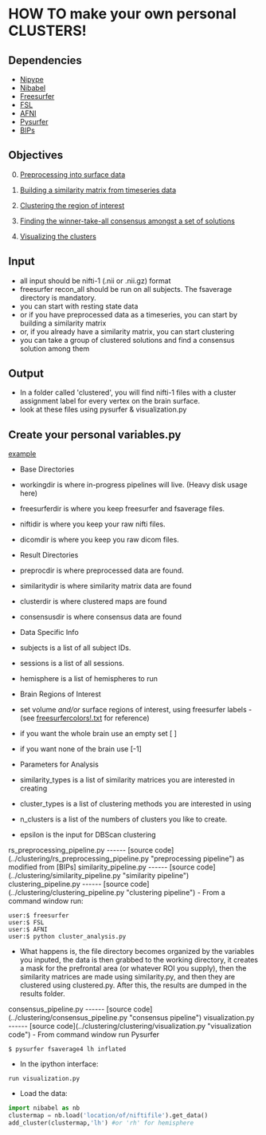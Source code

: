 HOW TO make your own personal CLUSTERS!
======

Dependencies
------
- [Nipype](http://nipy.sourceforge.net/nipype/)
- [Nibabel](http://nipy.org/nibabel/)
- [Freesurfer](http://surfer.nmr.mgh.harvard.edu/)
- [FSL](http://fsl.fmrib.ox.ac.uk/fsl/fslwiki/)
- [AFNI](http://afni.nimh.nih.gov/afni/)
- [Pysurfer](http://pysurfer.github.io/)
- [BIPs](https://github.com/INCF/BrainImagingPipelines/blob/master/bips/workflows/gablab/wips/scripts/base.py)

Objectives
------
0) [Preprocessing into surface data](#preprocessing)

1) [Building a similarity matrix from timeseries data](#similarity)

2) [Clustering the region of interest](#clustering)

3) [Finding the winner-take-all consensus amongst a set of solutions](#consensus)

2) [Visualizing the clusters](#visualization)


Input
------
- all input should be nifti-1 (.nii or .nii.gz) format
- freesurfer recon_all should be run on all subjects. The fsaverage directory is mandatory.
- you can start with resting state data
- or if you have preprocessed data as a timeseries, you can start by building a similarity matrix
- or, if you already have a similarity matrix, you can start clustering
- you can take a group of clustered solutions and find a consensus solution among them

Output
------
- In a folder called 'clustered', you will find nifti-1 files with a cluster assignment label for every vertex on the brain surface.
- look at these files using pysurfer & visualization.py

Create your personal variables.py
------
[example](../clustering/variables.py "example variables script")
- Base Directories
 - workingdir is where in-progress pipelines will live. (Heavy disk usage here)
 - freesurferdir is where you keep freesurfer and fsaverage files.
 - niftidir is where you keep your raw nifti files.
 - dicomdir is where you keep you raw dicom files.

- Result Directories
 - preprocdir is where preprocessed data are found.
 - similaritydir is where similarity matrix data are found
 - clusterdir is where clustered maps are found
 - consensusdir is where consensus data are found

- Data Specific Info
 - subjects is a list of all subject IDs.
 - sessions is a list of all sessions.
 - hemisphere is a list of hemispheres to run

- Brain Regions of Interest
 - set volume *and/or* surface regions of interest, using freesurfer labels
  -(see [freesurfercolors!.txt](../clustering/clustering/freesurfercolors!.txt) for reference)
  - if you want the whole brain use an empty set [ ]
  - if you want none of the brain use [-1]

- Parameters for Analysis
 - similarity_types is a list of similarity matrices you are interested in creating
 - cluster_types is a list of clustering methods you are interested in using
 - n_clusters is a list of the numbers of clusters you like to create.
 - epsilon is the input for DBScan clustering

<a name="preprocessing"/>
rs_preprocessing_pipeline.py
------
[source code](../clustering/rs_preprocessing_pipeline.py "preprocessing pipeline") as modified from [BIPs]

<a name="similarity"/>
similarity_pipeline.py
------
[source code](../clustering/similarity_pipeline.py "similarity pipeline")

<a name="clustering"/>
clustering_pipeline.py
------
[source code](../clustering/clustering_pipeline.py "clustering pipeline")
- From a command window run:

```Shell
user:$ freesurfer        
user:$ FSL
user:$ AFNI
user:$ python cluster_analysis.py
```
- What happens is, the file directory becomes organized by the variables you inputed, 
      the data is then grabbed to the working directory, 
      it creates a mask for the prefrontal area (or whatever ROI you supply), 
      then the similarity matrices are made using similarity.py, 
      and then they are clustered using clustered.py. 
      After this, the results are dumped in the results folder.

<a name="consensus"/>
consensus_pipeline.py
------
[source code](../clustering/consensus_pipeline.py "consensus pipeline")


<a name="visualization"/>
visualization.py
------
[source code](../clustering/clustering/visualization.py "visualization code")
- From command window run Pysurfer

```Shell
$ pysurfer fsaverage4 lh inflated
```
- In the ipython interface:

```Python
run visualization.py
```
- Load the data:

```Python
import nibabel as nb
clustermap = nb.load('location/of/niftifile').get_data()
add_cluster(clustermap,'lh') #or 'rh' for hemisphere
```

